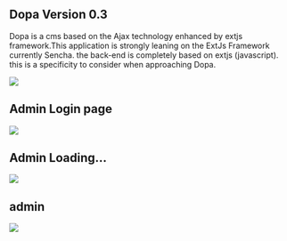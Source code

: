 ## Dopa Version 0.3 ##
Dopa is a cms based on the Ajax technology enhanced by extjs framework.This application is strongly leaning on the ExtJs Framework  currently Sencha. the back-end is completely based on extjs (javascript). this is a specificity to consider when approaching Dopa.

<img src='http://lh3.ggpht.com/_fFQl_ef5IGI/Sn93X1iU9dI/AAAAAAAAAAM/4YVtgMJxiNA/s400/box1.png' />

## Admin Login page ##
<img src='http://lh5.ggpht.com/_fFQl_ef5IGI/TCK-xtVI4dI/AAAAAAAAAHg/v3527gP_RZ0/s800/dopa.png' />


## Admin Loading... ##
<img src='http://lh5.ggpht.com/_fFQl_ef5IGI/TCK-ycCtaPI/AAAAAAAAAHk/nqLOerxx9qQ/s800/dopa%202.png' />


## admin ##
<img src='http://lh3.ggpht.com/_fFQl_ef5IGI/TCK-zLh0WRI/AAAAAAAAAHo/4bmQYr-uDJg/s800/dopa3.png' />